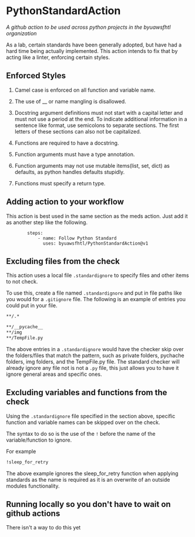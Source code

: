 # PythonStandardAction

_A github action to be used across python projects in the byuawsfhtl organization_

As a lab, certain standards have been generally adopted, but have had a hard time being actually implemented. This action intends to fix that by acting like a linter, enforcing certain styles.

## Enforced Styles

1. Camel case is enforced on all function and variable name.

2. The use of __ or name mangling is disallowed.

3. Docstring argument definitions must not start with a capital letter and must not use a period at the end. To indicate additional information in a sentence like format, use semicolons to separate sections. The first letters of these sections can also not be capitalized.

4. Functions are required to have a docstring.

5. Function arguments must have a type annotation.

6. Function arguments may not use mutable items(list, set, dict) as defaults, as python handles defaults stupidly.

7. Functions must specify a return type.

## Adding action to your workflow

This action is best used in the same section as the meds action. Just add it as another step like the following.

```github
        steps:
            - name: Follow Python Standard
              uses: byuawsfhtl/PythonStandardAction@v1
```

## Excluding files from the check

This action uses a local file `.standardignore` to specify files and other items to not check.

To use this, create a file named `.standardignore` and put in file paths like you would for a `.gitignore` file. The following is an example of entries you could put in your file.

```cmd
**/.*

**/__pycache__
**/img
**/TempFile.py
```

The above entries in a `.standardignore` would have the checker skip over the folders/files that match the pattern, such as private folders, pychache folders, img folders, and the TempFile.py file. The standard checker will already ignore any file not is not a `.py` file, this just allows you to have it ignore general areas and specific ones.

## Excluding variables and functions from the check

Using the `.standardignore` file specified in the section above, specific function and variable names can be skipped over on the check.

The syntax to do so is the use of the `!` before the name of the variable/function to ignore.

For example
```cmd
!sleep_for_retry
```

The above example ignores the sleep_for_retry function when applying standards as the name is required as it is an overwrite of an outside modules functionality.

## Running locally so you don't have to wait on github actions
There isn't a way to do this yet